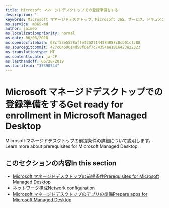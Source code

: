 ```yaml
---
title: Microsoft マネージドデスクトップでの登録準備をする
description: ''
keywords: Microsoft マネージドデスクトップ、Microsoft 365、サービス、ドキュメント
ms.service: m365-md
author: jaimeo
ms.localizationpriority: normal
ms.date: 06/06/2018
ms.openlocfilehash: 68cf55e5528affef352f144384888c0cb01cfc88
ms.sourcegitcommit: 427c6459614d58f6ef7c74354ae1816423e22323
ms.translationtype: MT
ms.contentlocale: ja-JP
ms.lasthandoff: 06/28/2019
ms.locfileid: "35390544"
---
```

# <a name="get-ready-for-enrollment-in-microsoft-managed-desktop"></a><span data-ttu-id="39da6-103">Microsoft マネージドデスクトップでの登録準備をする</span><span class="sxs-lookup"><span data-stu-id="39da6-103">Get ready for enrollment in Microsoft Managed Desktop</span></span>

<span data-ttu-id="39da6-104">Microsoft マネージドデスクトップの前提条件の詳細について説明します。</span><span class="sxs-lookup"><span data-stu-id="39da6-104">Learn more about prerequisites for Microsoft Managed Desktop.</span></span> 

## <a name="in-this-section"></a><span data-ttu-id="39da6-105">このセクションの内容</span><span class="sxs-lookup"><span data-stu-id="39da6-105">In this section</span></span>

- [<span data-ttu-id="39da6-106">Microsoft マネージドデスクトップの前提条件</span><span class="sxs-lookup"><span data-stu-id="39da6-106">Prerequisites for Microsoft Managed Desktop</span></span>](prerequisites.md)
- [<span data-ttu-id="39da6-107">ネットワーク構成</span><span class="sxs-lookup"><span data-stu-id="39da6-107">Network configuration</span></span>](network.md)
- [<span data-ttu-id="39da6-108">Microsoft マネージドデスクトップのアプリの準備</span><span class="sxs-lookup"><span data-stu-id="39da6-108">Prepare apps for Microsoft Managed Desktop</span></span>](apps.md)
